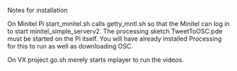 Notes for installation

On Minitel Pi
start_minitel.sh calls getty_mntl.sh so that the Minitel can log in to start minitel_simple_serverv2. The processing sketch TweetToOSC.pde
must be started on the Pi itself.
You will have already installed Processing for this to run as well as downloading OSC.

On VX project
go.sh merely starts mplayer to run the videos.
